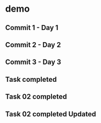 # demo

## Commit 1 - Day 1
## Commit 2 - Day 2
## Commit 3 - Day 3
## Task completed


## Task 02 completed
## Task 02 completed Updated
